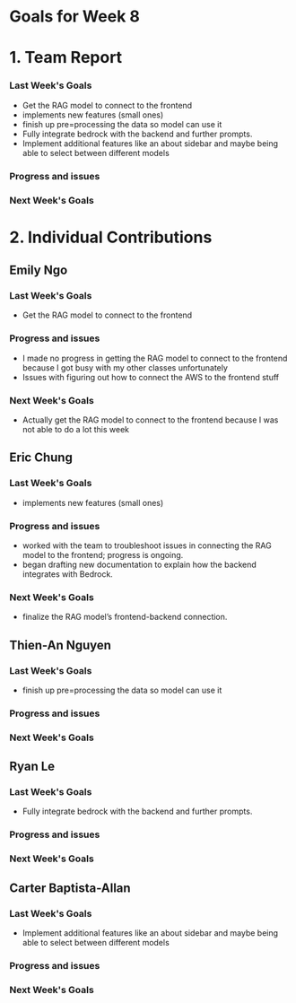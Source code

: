 # Goals for Week 8

# 1. Team Report
<status update for TA here>

<agenda for team meeting here>

### Last Week's Goals
- Get the RAG model to connect to the frontend
- implements new features (small ones)
- finish up pre=processing the data so model can use it
- Fully integrate bedrock with the backend and further prompts.
- Implement additional features like an about sidebar and maybe being able to select between different models
### Progress and issues

### Next Week's Goals


# 2. Individual Contributions
## Emily Ngo
### Last Week's Goals
- Get the RAG model to connect to the frontend
### Progress and issues
- I made no progress in getting the RAG model to connect to the frontend because I got busy with my other classes unfortunately
- Issues with figuring out how to connect the AWS to the frontend stuff
### Next Week's Goals
- Actually get the RAG model to connect to the frontend because I was not able to do a lot this week

## Eric Chung
### Last Week's Goals
- implements new features (small ones)
### Progress and issues
- worked with the team to troubleshoot issues in connecting the RAG model to the frontend; progress is ongoing.
- began drafting new documentation to explain how the backend integrates with Bedrock.
### Next Week's Goals
- finalize the RAG model’s frontend-backend connection.


## Thien-An Nguyen
### Last Week's Goals
- finish up pre=processing the data so model can use it
### Progress and issues

### Next Week's Goals


## Ryan Le
### Last Week's Goals
- Fully integrate bedrock with the backend and further prompts.
### Progress and issues

### Next Week's Goals


## Carter Baptista-Allan
### Last Week's Goals
- Implement additional features like an about sidebar and maybe being able to select between different models
### Progress and issues

### Next Week's Goals
